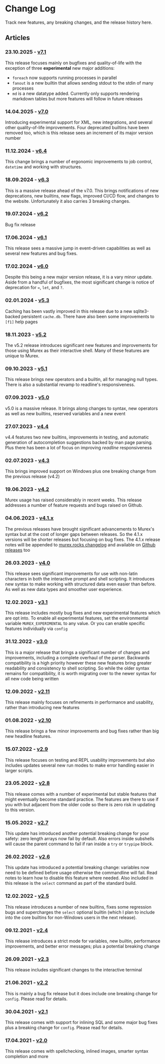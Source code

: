 # Change Log

Track new features, any breaking changes, and the release history here.

## Articles

### 23.10.2025 - [v7.1](../changelog/v7.1.md)

This release focuses mainly on bugfixes and quality-of-life with the exception of three **experimental** new major additions:
* `foreach` now supports running processes in parallel
* `fanout` is a new builtin that allows sending stdout to the stdin of many processes
* `md` is a new datatype added. Currently only supports rendering markdown tables but more features will follow in future releases


### 14.04.2025 - [v7.0](../changelog/v7.0.md)

Introducing experimental support for XML, new integrations, and several other quality-of-life improvements. Four deprecated builtins have been removed too, which is this release sees an increment of its major version number


### 11.12.2024 - [v6.4](../changelog/v6.4.md)

This change brings a number of ergonomic improvements to job control, `datetime` and working with structures.


### 18.09.2024 - [v6.3](../changelog/v6.3.md)

This is a massive release ahead of the v7.0. This brings notifications of  new deprecations, new builtins, new flags, improved CI/CD flow, and changes to the website. Unfortunately it also carries 3 breaking changes.


### 19.07.2024 - [v6.2](../changelog/v6.2.md)

Bug fix release


### 17.06.2024 - [v6.1](../changelog/v6.1.md)

This release sees a massive jump in event-driven capabilities as well as several new features and bug fixes.


### 17.02.2024 - [v6.0](../changelog/v6.0.md)

Despite this being a new major version release, it is a vary minor update. Aside from a handful of bugfixes, the most significant change is notice of deprecation for `=`, `let`, and `?`.


### 02.01.2024 - [v5.3](../changelog/v5.3.md)

Caching has been vastly improved in this release due to a new sqlite3-backed persistent `cache.db`. There have also been some improvements to `[f1]` help pages


### 18.11.2023 - [v5.2](../changelog/v5.2.md)

The v5.2 release introduces significant new features and improvements for those using Murex as their interactive shell. Many of these features are unique to Murex.


### 09.10.2023 - [v5.1](../changelog/v5.1.md)

This release brings new operators and a builtin, all for managing null types. There is also a substantial revamp to readline's responsiveness.


### 07.09.2023 - [v5.0](../changelog/v5.0.md)

v5.0 is a massive release. It brings along changes to syntax, new operators as well as new builtins, reserved variables and a new event


### 27.07.2023 - [v4.4](../changelog/v4.4.md)

v4.4 features two new builtins, improvements in testing, and automatic generation of autocompletion suggestions backed by man page parsing. Plus there has been a lot of focus on improving _readline_ responsiveness


### 02.07.2023 - [v4.3](../changelog/v4.3.md)

This brings improved support on Windows plus one breaking change from the previous release (v4.2)


### 19.06.2023 - [v4.2](../changelog/v4.2.md)

Murex usage has raised considerably in recent weeks. This release addresses a number of feature requests and bugs raised on Github.


### 04.06.2023 - [v4.1.x](../changelog/v4.1.md)

The previous releases have brought significant advancements to Murex's syntax but at the cost of longer gaps between releases. So the 4.1.x versions will be shorter releases but focusing on bug fixes. The 4.1.x release notes will be appended to [murex.rocks changelog](https://murex.rocks/changelog/v4.1.html) and available on [Github releases](https://github.com/lmorg/murex/releases) too


### 26.03.2023 - [v4.0](../changelog/v4.0.md)

This release sees significant improvements for use with non-latin characters in both the interactive prompt and shell scripting. It introduces new syntax to make working with structured data even easier than before. As well as new data types and smoother user experience.


### 12.02.2023 - [v3.1](../changelog/v3.1.md)

This release includes mostly bug fixes and new experimental features which are opt into. To enable all experimental features, set the environmental variable `MUREX_EXPERIMENTAL` to any value. Or you can enable specific features individually via `config`


### 31.12.2022 - [v3.0](../changelog/v3.0.md)

This is a major release that brings a significant number of changes and improvements, including a complete overhaul of the parser. Backwards compatibility is a high priority however these new features bring greater readability and consistency to shell scripting. So while the older syntax remains for compatibility, it is worth migrating over to the newer syntax for all new code being written


### 12.09.2022 - [v2.11](../changelog/v2.11.md)

This release mainly focuses on refinements in performance and usability, rather than introducing new features


### 01.08.2022 - [v2.10](../changelog/v2.10.md)

This release brings a few minor improvements and bug fixes rather than big new headline features.


### 15.07.2022 - [v2.9](../changelog/v2.9.md)

This release focuses on testing and REPL usability improvements but also includes updates several new run modes to make error handling easier in larger scripts.


### 23.05.2022 - [v2.8](../changelog/v2.8.md)

This release comes with a number of experimental but stable features that might eventually become standard practice. The features are there to use if you with but adjacent from the older code so there is zero risk in updating to this version.


### 15.05.2022 - [v2.7](../changelog/v2.7.md)

This update has introduced another potential breaking change for your safety: zero length arrays now fail by default. Also errors inside subshells will cause the parent command to fail if ran inside a `try` or `trypipe` block.


### 26.02.2022 - [v2.6](../changelog/v2.6.md)

This update has introduced a potential breaking change: variables now need to be defined before usage otherwise the commandline will fail. Read notes to learn how to disable this feature where needed. Also included in this release is the `select` command as part of the standard build.


### 12.02.2022 - [v2.5](../changelog/v2.5.md)

This release introduces a number of new builtins, fixes some regression bugs and supercharges the `select` optional builtin (which I plan to include into the core builtins for non-Windows users in the next release).


### 09.12.2021 - [v2.4](../changelog/v2.4.md)

This release introduces a strict mode for variables, new builtin, performance improvements, and better error messages; plus a potential breaking change


### 26.09.2021 - [v2.3](../changelog/v2.3.md)

This release includes significant changes to the interactive terminal


### 21.06.2021 - [v2.2](../changelog/v2.2.md)

This is mainly a bug fix release but it does include one breaking change for `config`. Please read for details.


### 30.04.2021 - [v2.1](../changelog/v2.1.md)

This release comes with support for inlining SQL and some major bug fixes plus a breaking change for `config`. Please read for details.


### 17.04.2021 - [v2.0](../changelog/v2.0.md)

This release comes with spellchecking, inlined images, smarter syntax completion and more



